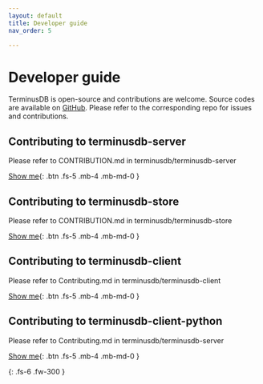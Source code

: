 ```yaml
---
layout: default
title: Developer guide
nav_order: 5

---
```


# Developer guide

TerminusDB is open-source and contributions are welcome. Source codes are available on [GitHub](https://github.com/terminusdb). Please refer to the corresponding repo for issues and contributions.

## Contributing to terminusdb-server

Please refer to CONTRIBUTION.md in terminusdb/terminusdb-server

[Show me](https://github.com/terminusdb/terminusdb-server/blob/master/docs/CONTRIBUTING.md){: .btn .fs-5 .mb-4 .mb-md-0 }

## Contributing to terminusdb-store

Please refer to CONTRIBUTION.md in terminusdb/terminusdb-store

[Show me](https://github.com/terminusdb/terminusdb-store/blob/master/CONTRIBUTING.md){: .btn .fs-5 .mb-4 .mb-md-0 }

## Contributing to terminusdb-client

Please refer to Contributing.md in terminusdb/terminusdb-client

[Show me](https://github.com/terminusdb/terminusdb-client/blob/master/Contributing.md){: .btn .fs-5 .mb-4 .mb-md-0 }

## Contributing to terminusdb-client-python

Please refer to Contributing.md in terminusdb/terminusdb-server

[Show me](https://github.com/terminusdb/terminusdb-client-python/blob/master/Contributing.md){: .btn .fs-5 .mb-4 .mb-md-0 }

{: .fs-6 .fw-300 }

